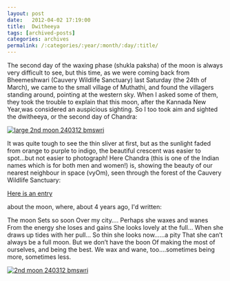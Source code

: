 ```yaml
---
layout: post
date:	2012-04-02 17:19:00
title:  Dwitheeya
tags: [archived-posts]
categories: archives
permalink: /:categories/:year/:month/:day/:title/
---
```

The second day of the waxing phase (shukla paksha) of the moon is always very difficult to see, but this time, as we were coming back from Bheemeshwari (Cauvery Wildlife Sanctuary) last Saturday (the 24th of March), we came to the small village of Muthathi, and found the villagers standing around, pointing at the western sky. When I asked some of them, they took the trouble to explain that this moon, after the Kannada New Year,was considered an auspicious sighting. So I too took aim and sighted the dwitheeya, or the second day of Chandra:

<a href="http://s1142.photobucket.com/albums/n611/allsrtspctrs/?action=view&amp;current=IMG_1482.jpg" target="_blank"><img src="http://i1142.photobucket.com/albums/n611/allsrtspctrs/IMG_1482.jpg" border="0" alt="large 2nd moon 240312 bmswri"></a>

It was quite tough to see the thin sliver at first, but as the sunlight faded from orange to purple to indigo, the beautiful crescent was easier to spot...but not easier to photograph! Here Chandra (this is one of the Indian names which is for both men and women!) is, showing the beauty of our nearest neighbour in space (vyOm), seen through the forest of the Cauvery Wildlife Sanctuary:

<a href="http://deponti.wordpress.com/2008/03/11/chandra/"> Here is an entry </a>

about the moon, where, about 4 years ago, I'd written:

The moon
Sets so soon
Over my city….
Perhaps she waxes and wanes
From the energy she loses and gains
She looks lovely at the full…
When she draws up tides with her pull…
So thin she looks now…...a pity
That she can’t always be a full moon.
But we don’t have the boon
Of making the most of ourselves, and being the best.
We wax and wane, too….sometimes being more, sometimes less.


<a href="http://s1142.photobucket.com/albums/n611/allsrtspctrs/?action=view&amp;current=IMG_1478.jpg" target="_blank"><img src="http://i1142.photobucket.com/albums/n611/allsrtspctrs/IMG_1478.jpg" border="0" alt="2nd moon 240312 bmswri"></a>
